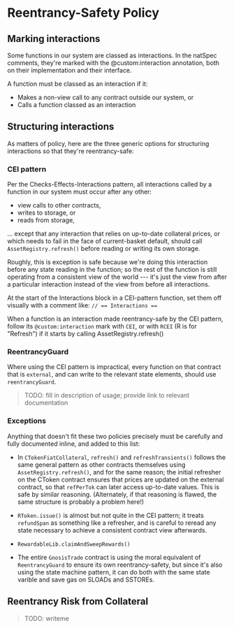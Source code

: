 # Reentrancy-Safety Policy

## Marking interactions

Some functions in our system are classed as interactions. In the natSpec comments, they're marked with the @custom:interaction annotation, both on their implementation and their interface.

A function must be classed as an interaction if it:

-   Makes a non-view call to any contract outside our system, or
-   Calls a function classed as an interaction


## Structuring interactions

As matters of policy, here are the three generic options for structuring interactions so that they're reentrancy-safe:

### CEI pattern

Per the Checks-Effects-Interactions pattern, all interactions called by a function in our system must occur after any other:

-   view calls to other contracts,
-   writes to storage, or
-   reads from storage,

... except that any interaction that relies on up-to-date collateral prices, or which needs to fail in the face of current-basket default, should call `AssetRegistry.refresh()` before reading or writing its own storage.

Roughly, this is exception is safe because we're doing this interaction before any state reading in the function; so the rest of the function is still operating from a consistent view of the world --- it's just the view from after a particular interaction instead of the view from before all interactions.

At the start of the Interactions block in a CEI-pattern function, set them off visually with a comment like: `// == Interactions ==`

When a function is an interaction made reentrancy-safe by the CEI pattern, follow its `@custom:interaction` mark with `CEI`, or with `RCEI` (R is for "Refresh") if it starts by calling AssetRegistry.refresh()

### ReentrancyGuard

Where using the CEI pattern is impractical, every function on that contract that is `external`, and can write to the relevant state elements, should use `reentrancyGuard`.

> TODO: fill in description of usage; provide link to relevant documentation

### Exceptions

Anything that doesn't fit these two policies precisely must be carefully and fully documented inline, and added to this list:

-   In `CTokenFiatCollateral`, `refresh()` and `refreshTransients()` follows the same general pattern as other contracts themselves using `AssetRegistry.refresh()`, and for the same reason; the initial refresher on the CToken contract ensures that prices are updated on the external contract, so that `refPerTok` can later access up-to-date values. This is safe by similar reasoning. (Alternately, if that reasoning is flawed, the same structure is probably a problem here!)

-   `RToken.issue()` is almost but not quite in the CEI pattern; it treats `refundSpan` as something like a refresher, and is careful to reread any state necessary to achieve a consistent contract view afterwards.

-   `RewardableLib.claimAndSweepRewards()`

-   The entire `GnosisTrade` contract is using the moral equivalent of `ReentrancyGuard` to ensure its own reentrancy-safety, but since it's also using the state machine pattern, it can do both with the same state varible and save gas on SLOADs and SSTOREs.

## Reentrancy Risk from Collateral

> TODO: writeme
